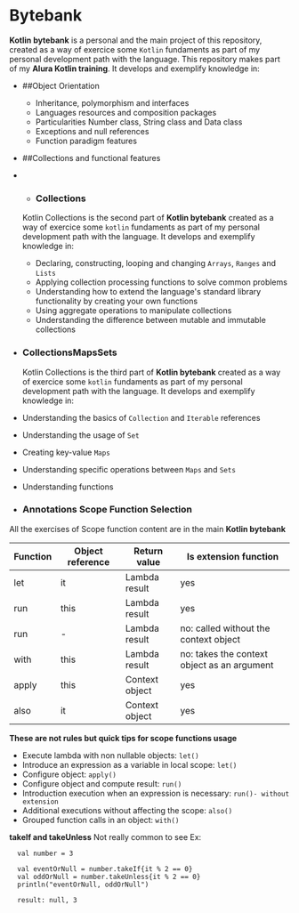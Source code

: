 # Bytebank

  **Kotlin bytebank** is a personal and the main project of this repository, created as a way of exercice some `Kotlin` fundaments as part of my personal development 
  path with the language. This repository makes part of my **Alura Kotlin training**.
  It develops and exemplify knowledge in:
- ##Object Orientation
  - Inheritance, polymorphism and interfaces 
  - Languages resources and composition packages 
  - Particularities Number class, String class and Data class
  - Exceptions and null references 
  - Function paradigm features
- ##Collections and functional features 
- 
  - ### Collections
  Kotlin Collections is the second part of **Kotlin bytebank** created as a way of exercice some `kotlin` fundaments as part of my personal development path with the language.
  It develops and exemplify knowledge in:

    - Declaring, constructing, looping and changing `Arrays`, `Ranges` and `Lists`
    - Applying collection processing functions to solve common problems
    - Understanding how to extend the language's standard library functionality by creating your own functions
    - Using aggregate operations to manipulate collections
    - Understanding the difference between mutable and immutable collections

- ### CollectionsMapsSets
  Kotlin Collections is the third part of **Kotlin bytebank** created as a way of exercice some `kotlin` fundaments as part of my personal development path with the language.
  It develops and exemplify knowledge in:

- Understanding the basics of `Collection` and `Iterable` references
- Understanding the usage of `Set`
- Creating key-value `Maps`
- Understanding specific operations between `Maps` and `Sets`
- Understanding functions 

- ### Annotations Scope Function Selection
All the exercises of Scope function content are in the main **Kotlin bytebank**

| Function | Object reference | Return value | Is extension function                      |
|----------|------------------|--------------|--------------------------------------------|
| let      | it               | Lambda result| yes                                        |
|  run     | this             | Lambda result| yes                                        |
|  run     | -                | Lambda result| no: called without the context object      |
| with     | this             | Lambda result| no: takes the context object as an argument|
| apply    | this             |Context object| yes                                        |
| also     | it               |Context object| yes                                        |

**These are not rules but quick tips for scope functions usage**
- Execute lambda with non nullable objects: `let()`
- Introduce an expression as a variable in local scope: `let()`
- Configure object: `apply()`
- Configure object and compute result: `run()`
- Introduction execution when an expression is necessary: `run()- without extension`
- Additional executions without affecting the scope: `also()`
- Grouped function calls in an object: `with()`

**takeIf and takeUnless**
Not really common to see
Ex: 
```
  val number = 3
  
  val eventOrNull = number.takeIf{it % 2 == 0}
  val oddOrNull = number.takeUnless{it % 2 == 0}
  println("eventOrNull, oddOrNull")
  
  result: null, 3
```